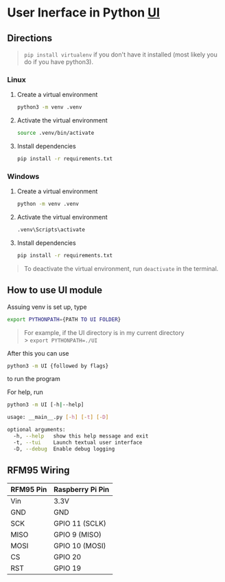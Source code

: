 # User Inerface in Python [UI](UI/)

## Directions

> `pip install virtualenv` if you don't have it installed (most likely you do if you have python3).

### Linux

1. Create a virtual environment

   ```bash
   python3 -m venv .venv
   ```

2. Activate the virtual environment

   ```bash
   source .venv/bin/activate
   ```

3. Install dependencies

   ```bash
   pip install -r requirements.txt
   ```

### Windows

1. Create a virtual environment

   ```bash
   python -m venv .venv
   ```

2. Activate the virtual environment

   ```bash
   .venv\Scripts\activate
   ```

3. Install dependencies

   ```bash
   pip install -r requirements.txt
   ```

> To deactivate the virtual environment, run `deactivate` in the terminal.

## How to use UI module

Assuing venv is set up, type

```bash
export PYTHONPATH={PATH TO UI FOLDER}
```

> For example, if the UI directory is in my current directory <br> > `export PYTHONPATH=./UI`

After this you can use

```bash
python3 -m UI {followed by flags}
```

to run the program

For help, run

```bash
python3 -m UI [-h|--help]

usage: __main__.py [-h] [-t] [-D]

optional arguments:
  -h, --help   show this help message and exit
  -t, --tui    Launch textual user interface
  -D, --debug  Enable debug logging
```

## RFM95 Wiring

| RFM95 Pin | Raspberry Pi Pin |
| --------- | ---------------- |
| Vin       | 3.3V             |
| GND       | GND              |
| SCK       | GPIO 11 (SCLK)   |
| MISO      | GPIO 9 (MISO)    |
| MOSI      | GPIO 10 (MOSI)   |
| CS        | GPIO 20          |
| RST       | GPIO 19          |
